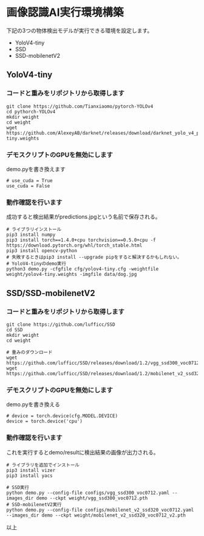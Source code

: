 # 画像認識AI実行環境構築

下記の3つの物体検出モデルが実行できる環境を設定します。
+ YoloV4-tiny
+ SSD
+ SSD-mobilenetV2

## YoloV4-tiny
### コードと重みをリポジトリから取得します
```
git clone https://github.com/Tianxiaomo/pytorch-YOLOv4
cd pythorch-YOLOv4
mkdir weight
cd weight
wget https://github.com/AlexeyAB/darknet/releases/download/darknet_yolo_v4_pre/yolov4-tiny.weights
```

### デモスクリプトのGPUを無効にします
demo.pyを書き換えます
```
# use_cuda = True
use_cuda = False
```

### 動作確認を行います
成功すると検出結果がpredictions.jpgという名前で保存される。
```
# ライブラリインストール
pip3 install numpy
pip3 install torch==1.4.0+cpu torchvision==0.5.0+cpu -f https://download.pytorch.org/whl/torch_stable.html
pip3 install opencv-python
# 失敗するときはpip3 install --upgrade pipをすると解決するかもしれない。
# YoloV4-tinyのdemo実行
python3 demo.py -cfgfile cfg/yolov4-tiny.cfg -weightfile weight/yolov4-tiny.weights -imgfile data/dog.jpg
```

## SSD/SSD-mobilenetV2
### コードと重みをリポジトリから取得します
```
git clone https://github.com/lufficc/SSD
cd SSD
mkdir weight
cd weight

# 重みのダウンロード
wget https://github.com/lufficc/SSD/releases/download/1.2/vgg_ssd300_voc0712.pth
wget https://github.com/lufficc/SSD/releases/download/1.2/mobilenet_v2_ssd320_voc0712_v2.pth
```

### デモスクリプトのGPUを無効にします
demo.pyを書き換える
```
# device = torch.device(cfg.MODEL.DEVICE)
device = torch.device('cpu')
```

### 動作確認を行います
これを実行するとdemo/resultに検出結果の画像が出力される。
```
# ライブラリを追加でインストール
pip3 install vizer
pip3 install yacs

# SSD実行
python demo.py --config-file configs/vgg_ssd300_voc0712.yaml --images_dir demo --ckpt weight/vgg_ssd300_voc0712.pth
# SSD-mobilenetV2実行
python demo.py --config-file configs/mobilenet_v2_ssd320_voc0712.yaml --images_dir demo --ckpt weight/mobilenet_v2_ssd320_voc0712_v2.pth
```

以上